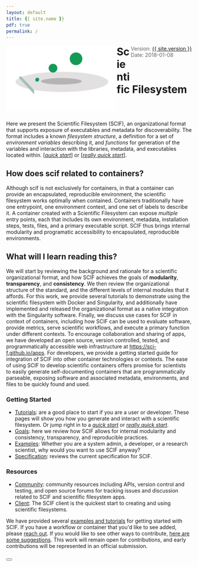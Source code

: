 ```yaml
---
layout: default
title: {{ site.name }}
pdf: true
permalink: /
---
```


<div style="float:right; margin-bottom:50px; color:#666">
Version: <a href="/spec-v1">{{ site.version }}</a><br>
Date: 2018-01-08
</div>

<div>
    <img src="img/logo/scif-slash-green.png" width="300px" style="float:left">
    <h1 style="margin-top:10px">Scientific Filesystem</h1>
</div><br><br>

Here we present the Scientific Filesystem (SCIF), an organizational format that supports exposure of executables and metadata for discoverability. The format includes a known *filesystem structure*, a definition for a set of *environment variables* describing it, and *functions* for generation of the variables and interaction with the libraries, metadata, and executables located within. [*[quick start](/tutorial-quick-start)*] or [*[really quick start](/tutorial-really-quick-start)*].

## How does scif related to containers?
Although scif is not exclusively for containers, in that a container can provide an encapsulated, reproducible environment, the scientific filesystem works optimally when contained. Containers traditionally have one entrypoint, one environment context, and one set of labels to describe it. A container created with a Scientific Filesystem can expose *multiple* entry points, each that includes its own environment, metadata, installation steps, tests, files, and a primary executable script. SCIF thus brings internal modularity and programatic accessibility to encapsulated, reproducible environments.


## What will I learn reading this?
We will start by reviewing the background and rationale for a scientific organizational format, and how SCIF achieves the goals of **modularity**, **transparency**, and **consistency**. We then review the organizational structure of the standard, and the different levels of internal modules that it affords. For this work, we provide several tutorials to demonstrate using the scientific filesystem with Docker and Singularity, and additionally have implemented and released the organizational format as a native integration with the Singularity software. Finally, we discuss use cases for SCIF in context of containers, including how SCIF can be used to evaluate software, provide metrics, serve scientific workflows, and execute a primary function under different contexts. To encourage collaboration and sharing of apps, we have developed an open source, version controlled, tested, and programmatically accessible web infrastructure at <a href="https://sci-f.github.io/apps" target="_blank">https://sci-f.github.io/apps</a>. For developers, we provide a getting started guide for integration of SCIF into other container technologies or contexts. The ease of using SCIF to develop scientific containers offers promise for scientists to easily generate self-documenting containers that are programmatically parseable, exposing software and associated metadata, environments, and files to be quickly found and used. 


### Getting Started

 - [Tutorials](/tutorials): are a good place to start if you are a user or developer. These pages will show you how you generate and interact with a scientific filesystem. Or jump right in to a *[quick start](/tutorial-quick-start)* or *[really quick start](/tutorial-really-quick-start)*.
 - [Goals](/goals): here we review how SCIF allows for internal modularity and consistency, transparency, and reproducible practices.
 - [Examples](/examples): Whether you are a system admin, a developer, or a research scientist, why would you want to use SCIF anyway?
 - [Specification](/spec): reviews the current specification for SCIF.

### Resources

 - [Community](/community): community resources including APIs, version control and testing, and open source forums for tracking issues and discussion related to SCIF and scientific filesystem apps.
 - [Client](https://www.github.io/vsoch/scif): The SCIF client is the quickest start to creating and using scientific filesystems.


We have provided several <a href="https://sci-f.github.io/apps/category/#Example" target="_blank">examples and tutorials</a> for getting started with SCIF. If you have a workflow or container that you'd like to see added, please <a href="https://www.github.com/sci-f/apps/issues" target="_blank">reach out</a>. If you would like to see other ways to contribute, <a href="/community.html#contribute-to-scif">here are some suggestions</a>. This work will remain open for contributions, and early contributions will be represented in an official submission.

<div>
    <a href="/goals"><button class="next-button btn btn-primary"><i class="fa fa-chevron-right"></i> </button></a>
</div><br>
